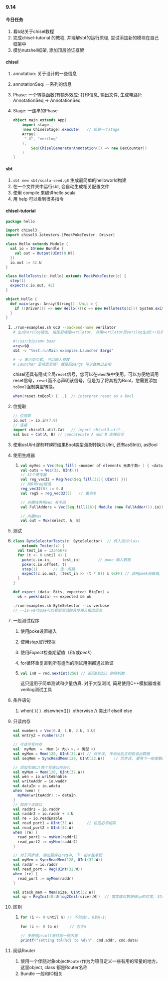 ### 9.14



#### 今日任务

1. 看b站关于chisel教程
2. 完成chisel-tutorial 的教程, 并理解sbt的运行原理, 尝试添加新的模块在自己框架中
3. 模仿nutshell框架, 添加顶层验证框架



#### chisel

1. annotation: 关于设计的一些信息

2. annotationSeq: 一系列的信息

3. Phase: 一个转换函数(有额外效应: 打印信息, 输出文件, 生成电路)f: AnnotationSeq -> AnnotationSeq

4. Stage: 一连串的Phase

   ```scala
   object main extends App{
       import stage._
       (new ChiselStage).execute(	// 新建一个stage
       Array(
       	"-X", "verilog"
       ),
           Seq(ChiselGeneratorAnnotation(() => new DecCounter))
       )
   }
   ```

#### sbt

1. `sbt new sbt/scala-seed.g8`  生成最简单的helloworld构建
2. 在一个文件夹中运行sbt, 会自动生成相关配置文件
3. 使用 compile 来编译hello.scala
4. 用 help 可以看到很多指令



#### chisel-tutorial

```scala
package hello

import chisel3._
import chisel3.iotesters.{PeekPokeTester, Driver}

class Hello extends Module {
  val io = IO(new Bundle {
    val out = Output(UInt(8.W))
  })
  io.out := 42.U
}

class HelloTests(c: Hello) extends PeekPokeTester(c) {
  step(1)
  expect(c.io.out, 42)
}

object Hello {
  def main(args: Array[String]): Unit = {
    if (!Driver(() => new Hello())(c => new HelloTests(c))) System.exit(1)
  }
}
```



1. ```bash
   ./run-examples.sh GCD --backend-name verilator 
   # 生成verilog输出, 指定后端是verilator, 并用verilator把verilog生成C++仿真
   
   #!/usr/bin/env bash
   args=$@
   sbt -v "test:runMain examples.Launcher $args"
   
   # -v 表示交互式, 可以输入参数
   # Launcher 是啥意思呢? 就是把$args 可以替换过去吧
   ```

    chisel还具有隐式全局`reset`信号，您可以在`when`块中使用。可以方便地调用reset信号，`reset`而不必声明该信号，但是为了将其视为Bool，您需要添加`toBool`强制类型转换。

   ```scala
   when(reset.toBool) {...}  // interpret reset as a Bool
   ```

2. 位提取

   ```scala
   // 位提取
   io.out := io.in(7,0)
   // 连接
   import chisel3.util.Cat   // import chisel3.util._
   val bus = Cat(A, B) // concatenate A and B 连接组合
   ```

3. 使用*asUInt强制转换*将结果Bool类型*强制*转换为UInt, 还有asSInt(), asBool

4. 使用生成器  

   1. ```scala
      val myVec = Vec(Seq.fill( <number of elements 元素个数> ) { <data type 元素类型> })
      val outs = Vec(32, UInt())
      // 32个寄存器
      val reg_vec32 = Reg(Vec(Seq.fill(32){ UInt() }))
      // 给0号reg赋值
      reg_vec32(0) := 0.U
      val reg5 = reg_vec32(5)	// 重命名
      
      // 对模块声明vec 有不同
      val FullAdders = Vec(Seq.fill(16){ Module (new FullAdder()).io})
      
      // 内置mux
      val out = Mux(select, A, B)
      ```

5.  测试

   1. ```scala
      class ByteSelectorTests(c: ByteSelector) 	// 传入测试class 
          extends Tester(c) {
        val test_in = 12345678
        for (t <- 0 until 4) {
          poke(c.io.in,     test_in)		// poke 输入数据
          poke(c.io.offset, t)
          step(1)		// 走一周期
          expect(c.io.out, (test_in >> (t * 8)) & 0xFF)	// 调用peek获取值, 比较 希望正确
        }
      }
      
      def expect (data: Bits, expected: BigInt) = 
        ok = peek(data) == expected && ok
      
      ./run-examples.sh ByteSelector --is-verbose
      // --is-verbose可以看到测试的具体输入输出信息
      ```

   2. 一般测试程序

      1. 使用poke设置输入

      2. 使用*step进行*模拟

      3. 使用*Expect*检查期望值（和/或*peek*）

      4. for循环重复直到所有适当的测试用例都通过验证

      5. ```scala
         val in0 = rnd.nextInt(256) // 返回0到255 的随机数
         ```

         这只适用于简单测试和少量仿真. 对于大型测试, 简易使用C++模拟器或者verilog测试工具

6. 条件语句

   1. when( ){ }  .elsewhen(){} .otherwise	// 类比if elseif  else

7. 只读内存

   ```scala
   val numbers = Vec(0.U, 1.U, 2.U, 3.U)
   val entry2 = numbers(2)
   
   // 可读可写内存
   val  myMem  =  Mem（< 大小 >，< 类型 >）
   val myMem = Mem(128, UInt(32.W))	// 异步读, 传地址后立刻能读出数据
   val seqMem = SyncReadMem(128, UInt(32.W))	// 同步读, 要等下一拍拿数据
   
   // 添加写端口(两个写端口咋办?)
   val myMem = Mem(128, UInt(32.W)) 
   val wen = io.writeEnable
   val writeAddr = io.waddr
   val dataIn = io.wdata
   when (wen) { 
     myMem(writeAddr) := dataIn 
   } 
   // 加两个读端口
   val raddr1 = io.raddr
   val raddr2 = io.raddr + 4.U
   val re = io.readEnable
   val read_port1 = UInt(32.W)		// 位宽必须相同
   val read_port2 = UInt(32.W)
   when (re) {
     read_port1 := myMem(raddr1)
     read_port2 := myMem(raddr2)
   }
   
   // 对于同步读, 输出要存在reg中, 下一拍才能拿到
   val myMem = SyncReadMem(128, UInt(32.W)) 
   val raddr = io.raddr
   val read_port = Reg(UInt(32.W)) 
   when (re) { 
     read_port := myMem(raddr) 
   }
   
   val stack_mem = Mem(size, UInt(32.W))
   val sp = RegInit(0.U(log2Ceil(size).W))	// 宽度取对数获得sp的位宽, 32位宽的内存, sp需要5位的地址来访问, 直接用log2Ceil 减少出错
   
   ```

8. 区别

   1. ```scala
      for (i <- 0 until n) // 不包含n, 0到n-1!
          
      for (i <- 0 to n) 	// 包含n
      
      // 多使用printf来打印一些内容
      printf("setting tbl(%d) to %d\n", cmd.addr, cmd.data)
      ```

9. 阅读Router

   1. 使用一个伴随对象object`Router`作为为项目定义一些有用的常量的地方。这里object, class 都是Router名称
   2. Bundle 一般和IO相关







